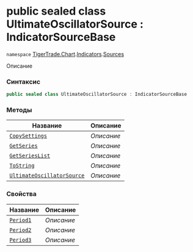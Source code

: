 
# public sealed class UltimateOscillatorSource : IndicatorSourceBase
`namespace` [TigerTrade.Chart](../../../TigerTrade.Chart.md).[Indicators](../../../TigerTrade.Chart/Indicators.md).[Sources](../../../TigerTrade.Chart/Indicators/Sources.md)



Описание

### Синтаксис
```csharp
public sealed class UltimateOscillatorSource : IndicatorSourceBase
```


### Методы
| Название | Описание |
| --- | --- |
| [`CopySettings`](./UltimateOscillatorSource.cs/Методы/CopySettings.md) | *Описание* |
| [`GetSeries`](./UltimateOscillatorSource.cs/Методы/GetSeries.md) | *Описание* |
| [`GetSeriesList`](./UltimateOscillatorSource.cs/Методы/GetSeriesList.md) | *Описание* |
| [`ToString`](./UltimateOscillatorSource.cs/Методы/ToString.md) | *Описание* |
| [`UltimateOscillatorSource`](./UltimateOscillatorSource.cs/Методы/UltimateOscillatorSource.md) | *Описание* |

### Свойства
| Название | Описание |
| --- | --- |
| [`Period1`](./UltimateOscillatorSource.cs/Свойства/Period1.md) | *Описание* |
| [`Period2`](./UltimateOscillatorSource.cs/Свойства/Period2.md) | *Описание* |
| [`Period3`](./UltimateOscillatorSource.cs/Свойства/Period3.md) | *Описание* |



